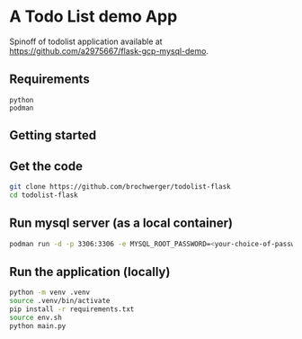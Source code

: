 # A Todo List demo App
Spinoff of todolist application available at https://github.com/a2975667/flask-gcp-mysql-demo. 

## Requirements

```
python
podman 
```

## Getting started

## Get the code
```bash
git clone https://github.com/brochwerger/todolist-flask
cd todolist-flask
```

## Run mysql server (as a local container) 
```bash
podman run -d -p 3306:3306 -e MYSQL_ROOT_PASSWORD=<your-choice-of-password> --name mysql mysql
```

<!-- ## Create and initialize database
```bash
mysql -uroot -ppassw0rd --host=localhost < init.sql
``` -->

## Run the application (locally)

```bash
python -m venv .venv
source .venv/bin/activate
pip install -r requirements.txt
source env.sh
python main.py
```